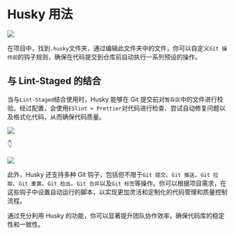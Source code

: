 # Husky 用法

![](/QQ20250115-164245.png)

在项目中，找到`.husky`文件夹，通过编辑此文件夹中的文件，你可以自定义`Git 操作前`的钩子规则，确保在代码提交到仓库前自动执行一系列预设的操作。

## 与 Lint-Staged 的结合

当与`Lint-Staged`结合使用时，Husky 能够在 Git 提交前对`暂存区`中的文件进行校验。经过配置，会使用`ESlint + Prettier`对代码进行检查、尝试自动修复问题以及格式化代码，从而确保代码质量。

![](/QQ20250115-165106.png)

👇

![](/QQ20250115-164848.png)

此外，Husky 还支持多种 Git 钩子，包括但不限于`Git 提交`、`Git 推送`、`Git 拉取`、`Git 重置`、`Git 检出`、`Git 合并`以及`Git 标签`等操作。你可以根据项目需求，在这些钩子中设置自动运行的脚本，以实现更加灵活和定制化的代码管理和质量控制流程。

通过充分利用 Husky 的功能，你可以显著提升团队协作效率，确保代码库的稳定性和一致性。
